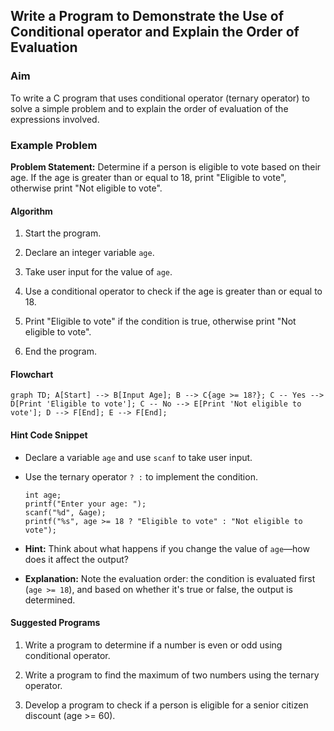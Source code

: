 ## Write a Program to Demonstrate the Use of Conditional operator and Explain the Order of Evaluation

### Aim

To write a C program that uses conditional operator (ternary operator) to solve a simple problem and to explain the order of evaluation of the expressions involved.

### Example Problem

**Problem Statement:** Determine if a person is eligible to vote based on their age. If the age is greater than or equal to 18, print "Eligible to vote", otherwise print "Not eligible to vote".

#### Algorithm

1.  Start the program.
    
2.  Declare an integer variable `age`.
    
3.  Take user input for the value of `age`.
    
4.  Use a conditional operator to check if the age is greater than or equal to 18.
    
5.  Print "Eligible to vote" if the condition is true, otherwise print "Not eligible to vote".
    
6.  End the program.
    

#### Flowchart

```mermaid
graph TD; A[Start] --> B[Input Age]; B --> C{age >= 18?}; C -- Yes --> D[Print 'Eligible to vote']; C -- No --> E[Print 'Not eligible to vote']; D --> F[End]; E --> F[End];
```
        

#### Hint Code Snippet

-   Declare a variable `age` and use `scanf` to take user input.
    
-   Use the ternary operator `? :` to implement the condition.
    
    ```
    int age;
    printf("Enter your age: ");
    scanf("%d", &age);
    printf("%s", age >= 18 ? "Eligible to vote" : "Not eligible to vote");
    ```
    
-   **Hint:** Think about what happens if you change the value of `age`—how does it affect the output?
    
-   **Explanation:** Note the evaluation order: the condition is evaluated first (`age >= 18`), and based on whether it's true or false, the output is determined.
    

#### Suggested Programs

1.  Write a program to determine if a number is even or odd using conditional operator.
    
2.  Write a program to find the maximum of two numbers using the ternary operator.
    
3.  Develop a program to check if a person is eligible for a senior citizen discount (age >= 60).
<!--stackedit_data:
eyJoaXN0b3J5IjpbMTA0MTMzMjQ3LDE2NTAwODQyMjBdfQ==
-->